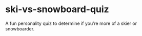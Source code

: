 # ski-vs-snowboard-quiz
A fun personality quiz to determine if you’re more of a skier or snowboarder.
